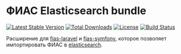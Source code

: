 ФИАС Elasticsearch bundle
=========================

[![Latest Stable Version](https://poser.pugx.org/liquetsoft/fias-elastic/v/stable.png)](https://packagist.org/packages/liquetsoft/fias-elastic)
[![Total Downloads](https://poser.pugx.org/liquetsoft/fias-elastic/downloads.png)](https://packagist.org/packages/liquetsoft/fias-elastic)
[![License](https://poser.pugx.org/liquetsoft/fias-elastic/license.svg)](https://packagist.org/packages/liquetsoft/fias-elastic)
[![Build Status](https://github.com/liquetsoft/fias-elastic/workflows/liquetsoft_fias/badge.svg)](https://github.com/liquetsoft/fias-elastic/actions?query=workflow%3A%22liquetsoft_fias%22)


Расширение для [fias-laravel](https://github.com/liquetsoft/fias-laravel) и [fias-symfony](https://github.com/liquetsoft/fias-symfony), которое позволяет импортировать ФИАС в [elasticsearch](https://www.elastic.co/).
